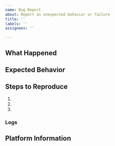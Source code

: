 ```yaml
---
name: Bug Report
about: Report an unexpected behavior or failure
title: ''
labels: ''
assignees: ''

---
```


<!--
* Please read and follow these tips: https://elementary.io/docs/code/reference#be-prepared-to-provide-more-information
* Be sure to search open and closed issues for duplicates
* A detailed report will help us address your issue more quickly. Do your best!
-->

## What Happened
<!--Describe the issue in detail-->


## Expected Behavior
<!--Explain how what happened is different from what you wanted to happen-->


## Steps to Reproduce
<!--Explain the exact steps one would take to experience the issue. If applicable, add screenshots or screen recordings.-->

1.
2.
3.


### Logs
<!-- If applicable, please share logs or error messages:
* Fails without warning? Get and share debug logs by following: https://elementary.io/docs/code/os-dev#debug-logs
* Unexpectedly quits or stops? Get and share crash logs by following: https://elementary.io/docs/code/os-dev#inspecting-crashes
-->


## Platform Information
<!--
* The version of elementary OS you are using, or other operating system
* The version of the software you are using such as "1.0", "Compiled from git", or "Latest release" if you're not sure but you have run updates
* Relevant hardware information such as graphics drivers, unconventional setups, etc.
* If you're unsure, copy or screenshot information at System Settings -> About



<!--
* By filing an Issue, you are expected to comply with the elementary code of conduct: https://elementary.io/code-of-conduct
* Please be sure to preview your issue before saving. Thanks!
-->
